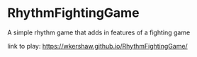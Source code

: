 # RhythmFightingGame
A simple rhythm game that adds in features of a fighting game

link to play:
<a>https://wkershaw.github.io/RhythmFightingGame/<a>

